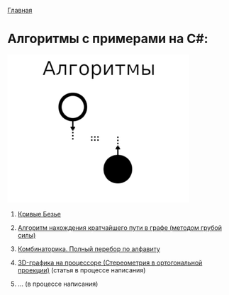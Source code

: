 [Главная](https://dmitriysidyakin.github.io/CSharp-Tutorials/)

# Алгоритмы с примерами на C#:

![Статьи про Алгоритмы на C#](img/algorithms_logo_csharp_ds.png)
1. [Кривые Безье](articles/0001-Bezier-curves/README.md)
2. [Алгоритм нахождения кратчайшего пути в графе (методом грубой силы)](articles/0002-Graphs/README.md)
3. [Комбинаторика. Полный перебор по алфавиту](articles/0003-Brute-force-sample/README.md)
4. [3D-графика на процессоре (Стереометрия в ортогональной проекции)](articles/0004-3D-on-CPU/README.md) (статья в процессе написания)

5. ... (в процессе написания)